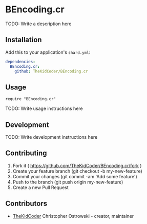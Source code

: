 # BEncoding.cr

TODO: Write a description here

## Installation


Add this to your application's `shard.yml`:

```yaml
dependencies:
  BEncoding.cr:
    github: TheKidCoder/BEncoding.cr
```


## Usage


```crystal
require "BEncoding.cr"
```


TODO: Write usage instructions here

## Development

TODO: Write development instructions here

## Contributing

1. Fork it ( https://github.com/TheKidCoder/BEncoding.cr/fork )
2. Create your feature branch (git checkout -b my-new-feature)
3. Commit your changes (git commit -am 'Add some feature')
4. Push to the branch (git push origin my-new-feature)
5. Create a new Pull Request

## Contributors

- [TheKidCoder](https://github.com/TheKidCoder) Christopher Ostrowski - creator, maintainer
